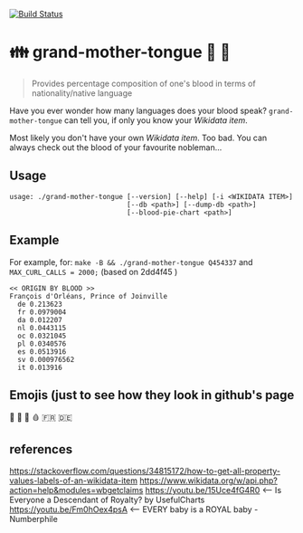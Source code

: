 [![Build Status](https://github.com/JaroslawWiosna/grand-mother-tongue/workflows/CI/badge.svg)](https://github.com/JaroslawWiosna/grand-mother-tongue/actions)

# 👪 grand-mother-tongue  👵   👴

> Provides percentage composition of one's blood in terms of nationality/native language

Have you ever wonder how many languages does your blood speak?
`grand-mother-tongue` can tell you, if only you know your *Wikidata item*.

Most likely you don't have your own *Wikidata item*. Too bad.
You can always check out the blood of your favourite nobleman...

## Usage

```console
usage: ./grand-mother-tongue [--version] [--help] [-i <WIKIDATA ITEM>] 
                             [--db <path>] [--dump-db <path>]          
                             [--blood-pie-chart <path>] 
```

## Example

For example, for: `make -B && ./grand-mother-tongue Q454337` and `MAX_CURL_CALLS = 2000;` (based on 2dd4f45 )

```
<< ORIGIN BY BLOOD >>
François d'Orléans, Prince of Joinville
  de 0.213623
  fr 0.0979004
  da 0.012207
  nl 0.0443115
  oc 0.0321045
  pl 0.0340576
  es 0.0513916
  sv 0.000976562
  it 0.013916

```

## Emojis (just to see how they look in github's page

👑
🤴
👸
🩸
🇫🇷
🇩🇪



## references

https://stackoverflow.com/questions/34815172/how-to-get-all-property-values-labels-of-an-wikidata-item
https://www.wikidata.org/w/api.php?action=help&modules=wbgetclaims
https://youtu.be/15Uce4fG4R0 <-- Is Everyone a Descendant of Royalty? by UsefulCharts
https://youtu.be/Fm0hOex4psA <-- EVERY baby is a ROYAL baby - Numberphile


